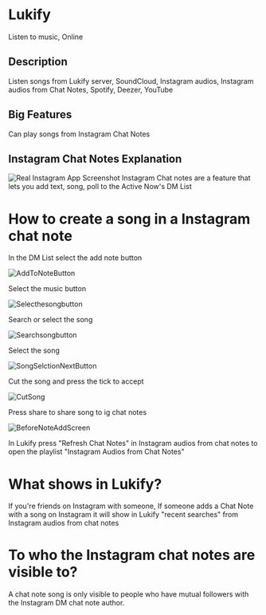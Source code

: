 
# Lukify


Listen to music, Online

## Description

Listen songs from Lukify server, SoundCloud, Instagram audios, Instagram audios from Chat Notes, Spotify, Deezer, YouTube

## Big Features

Can play songs from Instagram Chat Notes

## Instagram Chat Notes Explanation
![Real Instagram App Screenshot](https://raw.githubusercontent.com/LukaUte2019/Lukify/refs/heads/main/chatnotestutorial/WhatAreChatNotes.png)
Instagram Chat notes are a feature that lets you add text, song, poll to the Active Now's DM List

# How to create a song in a Instagram chat note

In the DM List select the add note button

![AddToNoteButton](https://raw.githubusercontent.com/LukaUte2019/Lukify/refs/heads/main/chatnotestutorial/AddToNoteButton.png)

Select the music button

![Selecthesongbutton](https://raw.githubusercontent.com/LukaUte2019/Lukify/refs/heads/main/chatnotestutorial/Selecthesongbutton.png)


Search or select the song

![Searchsongbutton](https://raw.githubusercontent.com/LukaUte2019/Lukify/refs/heads/main/chatnotestutorial/Searchsongbutton.png)


Select the song

![SongSelctionNextButton](https://raw.githubusercontent.com/LukaUte2019/Lukify/refs/heads/main/chatnotestutorial/SongSelctionNextButton.png)


Cut the song and press the tick to accept

![CutSong](https://raw.githubusercontent.com/LukaUte2019/Lukify/refs/heads/main/chatnotestutorial/CutSong.png)


Press share to share song to ig chat notes

![BeforeNoteAddScreen](https://raw.githubusercontent.com/LukaUte2019/Lukify/refs/heads/main/chatnotestutorial/BeforeNoteAddScreen.png)


In Lukify press "Refresh Chat Notes" in Instagram audios from chat notes to open the playlist "Instagram Audios from Chat Notes"



# What shows in Lukify?

If you're friends on Instagram with someone, If someone adds a Chat Note with a song on Instagram it will show in Lukify "recent searches" from Instagram audios from chat notes

# To who the Instagram chat notes are visible to?

A chat note song is only visible to people who have mutual followers with the Instagram DM chat note author.
